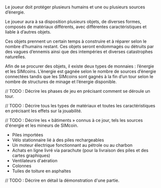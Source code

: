 Le joueur doit protéger plusieurs humains et une ou plusieurs sources d’énergie.

Le joueur aura à sa disposition plusieurs objets, de diverses formes, composés de matériaux différents, avec différentes caractéristiques et liable à d’autres objets.

Ces objets prennent un certain temps à construire et à réparer selon le nombre d’humains restant. Ces objets seront endommagés ou détruits par des vagues d’ennemis ainsi que des intempéries et diverses catastrophes naturelles.

Afin de se procurer des objets, il existe deux types de monnaies : l’énergie et les SIMcoins. L’énergie est gagnée selon le nombre de sources d’énergie connectées tandis que les SIMcoins sont gagnés à la fin d’un tour selon le nombre de structures de minage et l’énergie disponible.

// TODO : Décrire les phases de jeu en précisant comment se déroule un tour.

// TODO : Décrire tous les types de matériaux et toutes les caractéristiques en précisant les effets sur la jouabilité.

// TODO : Décrire les « bâtiments » connus à ce jour, tels les sources d'énergie et les mineurs de SIMcoin.

  - Piles importées
  - Vélo stationnaire lié à des piles rechargeables
  - Un moteur électrique fonctionnant au pétrole ou au charbon
  - Achats en ligne livré via parachute (pour la livraison des piles et des cartes graphiques)
  - Ventilateurs d'aération
  - Colonnes
  - Tuiles de toiture en asphaltes
  
// TODO : Décrire en détail la démonstration d'une partie.
